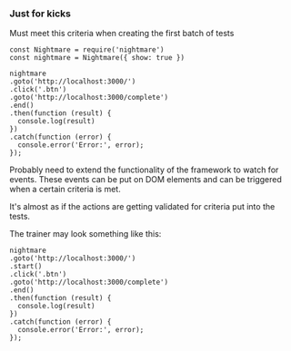 ### Just for kicks

Must meet this criteria when creating the first batch of tests
```
const Nightmare = require('nightmare')
const nightmare = Nightmare({ show: true })

nightmare
.goto('http://localhost:3000/')
.click('.btn')
.goto('http://localhost:3000/complete')
.end()
.then(function (result) {
  console.log(result)
})
.catch(function (error) {
  console.error('Error:', error);
});
```

Probably need to extend the functionality of the framework to watch for events. These events can be put on DOM elements and can be triggered when a certain criteria is met.

It's almost as if the actions are getting validated for criteria put into the tests.

The trainer may look something like this:
```
nightmare
.goto('http://localhost:3000/')
.start()
.click('.btn')
.goto('http://localhost:3000/complete')
.end()
.then(function (result) {
  console.log(result)
})
.catch(function (error) {
  console.error('Error:', error);
});
```